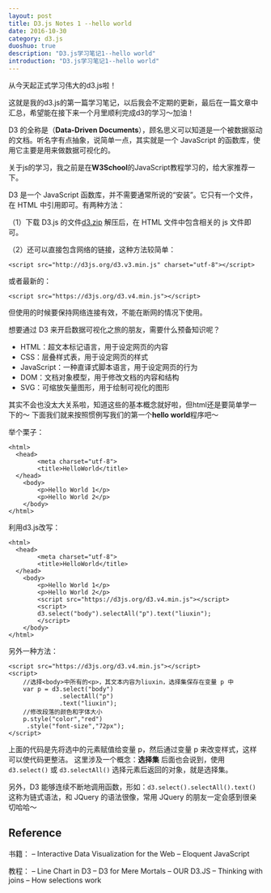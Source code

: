 ```yaml
---
layout: post
title: D3.js Notes 1 --hello world
date: 2016-10-30
category: d3.js
duoshuo: true
description: "D3.js学习笔记1--hello world"
introduction: "D3.js学习笔记1--hello world"
---
```

从今天起正式学习伟大的d3.js啦！

这就是我的d3.js的第一篇学习笔记，以后我会不定期的更新，最后在一篇文章中汇总，希望能在接下来一个月里顺利完成d3的学习～加油！

D3 的全称是（**Data-Driven Documents**），顾名思义可以知道是一个被数据驱动的文档。听名字有点抽象，说简单一点，其实就是一个 JavaScript 的函数库，使用它主要是用来做数据可视化的。

关于js的学习，我之前是在**W3School**的JavaScript教程学习的，给大家推荐一下。

D3 是一个 JavaScript 函数库，并不需要通常所说的“安装”。它只有一个文件，在 HTML 中引用即可。有两种方法：

（1）下载 D3.js 的文件[d3.zip](https://github.com/mbostock/d3/releases/download/v3.4.8/d3.zip)
解压后，在 HTML 文件中包含相关的 js 文件即可。

（2）还可以直接包含网络的链接，这种方法较简单：

`<script src="http://d3js.org/d3.v3.min.js" charset="utf-8"></script>`

或者最新的：

`<script src="https://d3js.org/d3.v4.min.js"></script>`

但使用的时候要保持网络连接有效，不能在断网的情况下使用。

想要通过 D3 来开启数据可视化之旅的朋友，需要什么预备知识呢？

- HTML：超文本标记语言，用于设定网页的内容
- CSS：层叠样式表，用于设定网页的样式
- JavaScript：一种直译式脚本语言，用于设定网页的行为
- DOM：文档对象模型，用于修改文档的内容和结构
- SVG：可缩放矢量图形，用于绘制可视化的图形

其实不会也没太大关系啦，知道这些的基本概念就好啦，但html还是要简单学一下的～ 下面我们就来按照惯例写我们的第一个**hello world**程序吧～

举个栗子：

	<html> 
	  <head> 
	        <meta charset="utf-8"> 
	        <title>HelloWorld</title> 
	  </head> 
	    <body> 
	        <p>Hello World 1</p>
	        <p>Hello World 2</p>
	    </body> 
	</html>

利用d3.js改写：

	<html> 
	  <head> 
	        <meta charset="utf-8"> 
	        <title>HelloWorld</title> 
	  </head> 
	    <body> 
	        <p>Hello World 1</p>
	        <p>Hello World 2</p>
	        <script src="https://d3js.org/d3.v4.min.js"></script> 
	        <script>  
	        d3.select("body").selectAll("p").text("liuxin");      
	        </script> 
	    </body> 
	</html>

另外一种方法：

	<script src="https://d3js.org/d3.v4.min.js"></script> 
    <script>  
    	//选择<body>中所有的<p>，其文本内容为liuxin，选择集保存在变量 p 中
		var p = d3.select("body")
		          .selectAll("p")
		          .text("liuxin");
		//修改段落的颜色和字体大小
		p.style("color","red")
		 .style("font-size","72px");    
    </script> 

上面的代码是先将选中的元素赋值给变量 p，然后通过变量 p 来改变样式，这样可以使代码更整洁。
这里涉及一个概念：**选择集** 后面也会说到，使用 `d3.select()` 或 `d3.selectAll()` 选择元素后返回的对象，就是选择集。

另外，D3 能够连续不断地调用函数，形如：`d3.select().selectAll().text()`
这称为链式语法，和 JQuery 的语法很像，常用 JQuery 的朋友一定会感到很亲切哈哈～


## Reference

书籍：
– Interactive Data Visualization for the Web
– Eloquent JavaScript

教程：
– Line Chart in D3
– D3 for Mere Mortals
– OUR D3.JS
– Thinking with joins
– How selections work
